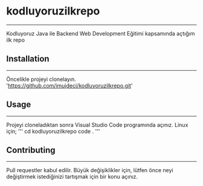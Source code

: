 # kodluyoruzilkrepo
-----
Kodluyoruz Java ile Backend Web Development Eğitimi kapsamında açtığım ilk repo
## Installation
-----
Öncelikle projeyi clonelayın.
'https://github.com/imujdeci/kodluyoruzilkrepo.git'

## Usage
-----
Projeyi cloneladıktan sonra Visual Studio Code programında açınız.
Linux için;
'''
cd kodluyoruzilkrepo
code .
'''
## Contributing
------
Pull requestler kabul edilir. Büyük değişiklikler için, lütfen önce neyi değiştirmek istediğinizi tartışmak için bir konu açınız.

